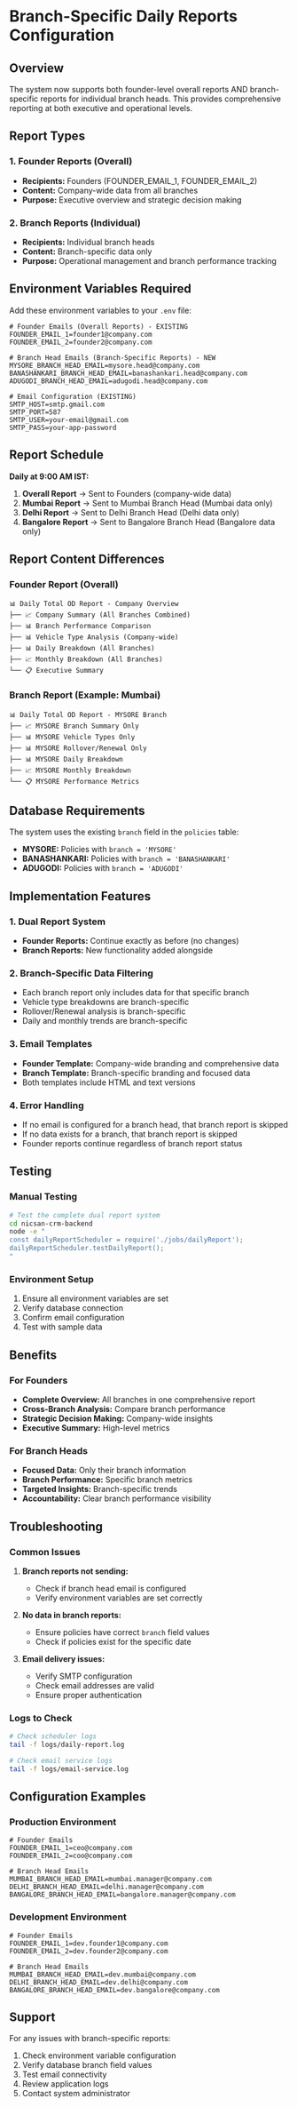 # Branch-Specific Daily Reports Configuration

## Overview
The system now supports both founder-level overall reports AND branch-specific reports for individual branch heads. This provides comprehensive reporting at both executive and operational levels.

## Report Types

### 1. Founder Reports (Overall)
- **Recipients:** Founders (FOUNDER_EMAIL_1, FOUNDER_EMAIL_2)
- **Content:** Company-wide data from all branches
- **Purpose:** Executive overview and strategic decision making

### 2. Branch Reports (Individual)
- **Recipients:** Individual branch heads
- **Content:** Branch-specific data only
- **Purpose:** Operational management and branch performance tracking

## Environment Variables Required

Add these environment variables to your `.env` file:

```env
# Founder Emails (Overall Reports) - EXISTING
FOUNDER_EMAIL_1=founder1@company.com
FOUNDER_EMAIL_2=founder2@company.com

# Branch Head Emails (Branch-Specific Reports) - NEW
MYSORE_BRANCH_HEAD_EMAIL=mysore.head@company.com
BANASHANKARI_BRANCH_HEAD_EMAIL=banashankari.head@company.com
ADUGODI_BRANCH_HEAD_EMAIL=adugodi.head@company.com

# Email Configuration (EXISTING)
SMTP_HOST=smtp.gmail.com
SMTP_PORT=587
SMTP_USER=your-email@gmail.com
SMTP_PASS=your-app-password
```

## Report Schedule

**Daily at 9:00 AM IST:**
1. **Overall Report** → Sent to Founders (company-wide data)
2. **Mumbai Report** → Sent to Mumbai Branch Head (Mumbai data only)
3. **Delhi Report** → Sent to Delhi Branch Head (Delhi data only)
4. **Bangalore Report** → Sent to Bangalore Branch Head (Bangalore data only)

## Report Content Differences

### Founder Report (Overall)
```
📊 Daily Total OD Report - Company Overview
├── 📈 Company Summary (All Branches Combined)
├── 📊 Branch Performance Comparison
├── 📊 Vehicle Type Analysis (Company-wide)
├── 📊 Daily Breakdown (All Branches)
├── 📈 Monthly Breakdown (All Branches)
└── 📋 Executive Summary
```

### Branch Report (Example: Mumbai)
```
📊 Daily Total OD Report - MYSORE Branch
├── 📈 MYSORE Branch Summary Only
├── 📊 MYSORE Vehicle Types Only
├── 📊 MYSORE Rollover/Renewal Only
├── 📊 MYSORE Daily Breakdown
├── 📈 MYSORE Monthly Breakdown
└── 📋 MYSORE Performance Metrics
```

## Database Requirements

The system uses the existing `branch` field in the `policies` table:
- **MYSORE:** Policies with `branch = 'MYSORE'`
- **BANASHANKARI:** Policies with `branch = 'BANASHANKARI'`
- **ADUGODI:** Policies with `branch = 'ADUGODI'`

## Implementation Features

### 1. Dual Report System
- **Founder Reports:** Continue exactly as before (no changes)
- **Branch Reports:** New functionality added alongside

### 2. Branch-Specific Data Filtering
- Each branch report only includes data for that specific branch
- Vehicle type breakdowns are branch-specific
- Rollover/Renewal analysis is branch-specific
- Daily and monthly trends are branch-specific

### 3. Email Templates
- **Founder Template:** Company-wide branding and comprehensive data
- **Branch Template:** Branch-specific branding and focused data
- Both templates include HTML and text versions

### 4. Error Handling
- If no email is configured for a branch head, that branch report is skipped
- If no data exists for a branch, that branch report is skipped
- Founder reports continue regardless of branch report status

## Testing

### Manual Testing
```bash
# Test the complete dual report system
cd nicsan-crm-backend
node -e "
const dailyReportScheduler = require('./jobs/dailyReport');
dailyReportScheduler.testDailyReport();
"
```

### Environment Setup
1. Ensure all environment variables are set
2. Verify database connection
3. Confirm email configuration
4. Test with sample data

## Benefits

### For Founders
- **Complete Overview:** All branches in one comprehensive report
- **Cross-Branch Analysis:** Compare branch performance
- **Strategic Decision Making:** Company-wide insights
- **Executive Summary:** High-level metrics

### For Branch Heads
- **Focused Data:** Only their branch information
- **Branch Performance:** Specific branch metrics
- **Targeted Insights:** Branch-specific trends
- **Accountability:** Clear branch performance visibility

## Troubleshooting

### Common Issues

1. **Branch reports not sending:**
   - Check if branch head email is configured
   - Verify environment variables are set correctly

2. **No data in branch reports:**
   - Ensure policies have correct `branch` field values
   - Check if policies exist for the specific date

3. **Email delivery issues:**
   - Verify SMTP configuration
   - Check email addresses are valid
   - Ensure proper authentication

### Logs to Check
```bash
# Check scheduler logs
tail -f logs/daily-report.log

# Check email service logs
tail -f logs/email-service.log
```

## Configuration Examples

### Production Environment
```env
# Founder Emails
FOUNDER_EMAIL_1=ceo@company.com
FOUNDER_EMAIL_2=coo@company.com

# Branch Head Emails
MUMBAI_BRANCH_HEAD_EMAIL=mumbai.manager@company.com
DELHI_BRANCH_HEAD_EMAIL=delhi.manager@company.com
BANGALORE_BRANCH_HEAD_EMAIL=bangalore.manager@company.com
```

### Development Environment
```env
# Founder Emails
FOUNDER_EMAIL_1=dev.founder1@company.com
FOUNDER_EMAIL_2=dev.founder2@company.com

# Branch Head Emails
MUMBAI_BRANCH_HEAD_EMAIL=dev.mumbai@company.com
DELHI_BRANCH_HEAD_EMAIL=dev.delhi@company.com
BANGALORE_BRANCH_HEAD_EMAIL=dev.bangalore@company.com
```

## Support

For any issues with branch-specific reports:
1. Check environment variable configuration
2. Verify database branch field values
3. Test email connectivity
4. Review application logs
5. Contact system administrator
